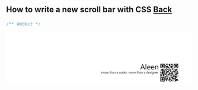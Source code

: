 ## How to write a new scroll bar with CSS [Back](./qa.md)

```css
/** Webkit */


```

<a href="http://aleen42.github.io/" target="_blank" ><img src="./../pic/tail.gif"></a>
